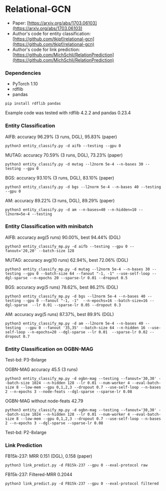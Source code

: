 # Relational-GCN

* Paper: [https://arxiv.org/abs/1703.06103](https://arxiv.org/abs/1703.06103)
* Author's code for entity classification: [https://github.com/tkipf/relational-gcn](https://github.com/tkipf/relational-gcn)
* Author's code for link prediction: [https://github.com/MichSchli/RelationPrediction](https://github.com/MichSchli/RelationPrediction)

### Dependencies
* PyTorch 1.10
* rdflib
* pandas

```
pip install rdflib pandas
```

Example code was tested with rdflib 4.2.2 and pandas 0.23.4

### Entity Classification
AIFB: accuracy 96.29% (3 runs, DGL), 95.83% (paper)
```
python3 entity_classify.py -d aifb --testing --gpu 0
```

MUTAG: accuracy 70.59% (3 runs, DGL), 73.23% (paper)
```
python3 entity_classify.py -d mutag --l2norm 5e-4 --n-bases 30 --testing --gpu 0
```

BGS: accuracy 93.10% (3 runs, DGL), 83.10% (paper)
```
python3 entity_classify.py -d bgs --l2norm 5e-4 --n-bases 40 --testing --gpu 0
```

AM: accuracy 89.22% (3 runs, DGL), 89.29% (paper)
```
python3 entity_classify.py -d am --n-bases=40 --n-hidden=10 --l2norm=5e-4 --testing
```

### Entity Classification with minibatch
AIFB: accuracy avg(5 runs) 90.00%, best 94.44% (DGL)
```
python3 entity_classify_mp.py -d aifb --testing --gpu 0 --fanout='20,20' --batch-size 128
```

MUTAG: accuracy avg(10 runs) 62.94%, best 72.06% (DGL)
```
python3 entity_classify_mp.py -d mutag --l2norm 5e-4 --n-bases 30 --testing --gpu 0 --batch-size 64 --fanout "-1, -1" --use-self-loop --dgl-sparse --n-epochs 20 --sparse-lr 0.01 --dropout 0.5
```

BGS: accuracy avg(5 runs) 78.62%, best 86.21% (DGL)
```
python3 entity_classify_mp.py -d bgs --l2norm 5e-4 --n-bases 40 --testing --gpu 0 --fanout "-1, -1"  --n-epochs=16 --batch-size=16 --dgl-sparse  --lr 0.01 --sparse-lr 0.05 --dropout 0.3
```

AM: accuracy avg(5 runs) 87.37%, best 89.9% (DGL)
```
python3 entity_classify_mp.py -d am --l2norm 5e-4 --n-bases 40 --testing  --gpu 0 --fanout '35,35' --batch-size 64 --n-hidden 16 --use-self-loop --n-epochs=20 --dgl-sparse --lr 0.01  --sparse-lr 0.02 --dropout 0.7
```

### Entity Classification on OGBN-MAG
Test-bd: P3-8xlarge

OGBN-MAG accuracy 45.5 (3 runs)
```
python3 entity_classify_mp.py -d ogbn-mag --testing --fanout='30,30' --batch-size 1024 --n-hidden 128 --lr 0.01 --num-worker 4 --eval-batch-size 8 --low-mem --gpu 0,1,2,3 --dropout 0.7 --use-self-loop --n-bases 2 --n-epochs 3 --node-feats --dgl-sparse --sparse-lr 0.08
```

OGBN-MAG without node-feats 42.79
```
python3 entity_classify_mp.py -d ogbn-mag --testing --fanout='30,30' --batch-size 1024 --n-hidden 128 --lr 0.01 --num-worker 4 --eval-batch-size 8 --low-mem --gpu 0,1,2,3 --dropout 0.7 --use-self-loop --n-bases 2 --n-epochs 3 --dgl-sparse --sparse-lr 0.08
```

Test-bd: P2-8xlarge

### Link Prediction
FB15k-237: MRR 0.151 (DGL), 0.158 (paper)
```
python3 link_predict.py -d FB15k-237 --gpu 0 --eval-protocol raw
```
FB15k-237: Filtered-MRR 0.2044
```
python3 link_predict.py -d FB15k-237 --gpu 0 --eval-protocol filtered
```
